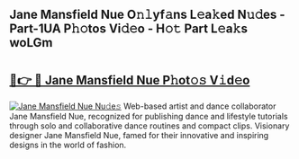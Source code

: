 ## Jane Mansfield Nue O𝚗𝚕yf𝚊ns L𝚎a𝚔ed N𝚞𝚍es - Part-1UA P𝚑𝚘tos Vi𝚍𝚎o - H𝚘𝚝 Part L𝚎a𝚔s woLGm

# <h2><a href="http://kfc2m5.oniu.top/?m=Jane+Mansfield+Nue">🔗👉 🔴 Jane Mansfield Nue P𝚑ot𝚘𝚜 V𝚒d𝚎o</a></h2>

[![Jane Mansfield Nue Nu𝚍e𝚜](https://i.imgur.com/0qMVB7G.gif)](http://kfc2m5.oniu.top/?m=Jane+Mansfield+Nue)
Web-based artist and dance collaborator Jane Mansfield Nue, recognized for publishing dance and lifestyle tutorials through solo and collaborative dance routines and compact clips. Visionary designer Jane Mansfield Nue, famed for their innovative and inspiring designs in the world of fashion.  
